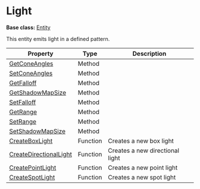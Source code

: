 # Light #

**Base class:** [Entity](Entity_FP.md)

This entity emits light in a defined pattern.

| Property | Type | Description | 
| ----- | ----- | ----- |
| [GetConeAngles](Light_SetConeAngles.md) | Method |  |
| [SetConeAngles](Light_SetConeAngles.md) | Method |  |
| [GetFalloff](Light_GetFalloff.md) | Method |  |
| [GetShadowMapSize](Light_GetShadowMapSize.md) | Method |  |
| [SetFalloff](Light_SetFalloff.md) | Method |  |
| [GetRange](Light_SetRange.md) | Method |  |
| [SetRange](Light_SetRange.md) | Method |  |
| [SetShadowMapSize](Light_SetShadowMapSize.md) | Method |  |
| [CreateBoxLight](CreateBoxLight.md)| Function | Creates a new box light |
| [CreateDirectionalLight](CreateBoxLight.md)| Function | Creates a new directional light |
| [CreatePointLight](CreatePointLight.md)| Function | Creates a new point light |
| [CreateSpotLight](CreateSpotLight.md)| Function | Creates a new spot light |
